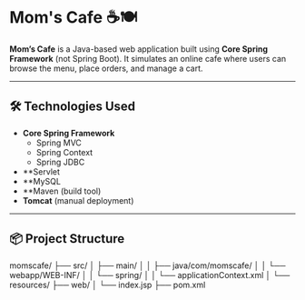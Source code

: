 # Mom's Cafe ☕🍽️

**Mom’s Cafe** is a Java-based web application built using **Core Spring Framework** (not Spring Boot). It simulates an online cafe where users can browse the menu, place orders, and manage a cart.

---

## 🛠️ Technologies Used

- **Core Spring Framework**
  - Spring MVC
  - Spring Context
  - Spring JDBC 
- **Servlet
- **MySQL
- **Maven  (build tool)
- **Tomcat** (manual deployment)

---

## 📦 Project Structure

momscafe/
├── src/
│ ├── main/
│ │ ├── java/com/momscafe/
│ │ └── webapp/WEB-INF/
│ │ └── spring/
│ │ └── applicationContext.xml
│ └── resources/
├── web/
│ └── index.jsp
├── pom.xml
